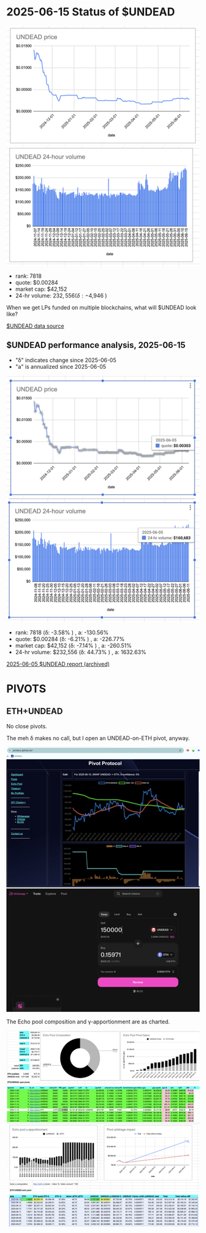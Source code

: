 # 2025-06-15 Status of $UNDEAD 

![$UNDEAD rank](imgs/01a-rank.png) 
![$UNDEAD quote](imgs/01b-quote.png) 
![$UNDEAD market captalization](imgs/01c-cap.png) 
![$UNDEAD 24-hour volume](imgs/01d-vol.png) 

* rank: 7818 
* quote: $0.00284 
* market cap: $42,152 
* 24-hr volume: $232,556 (δ: -$4,946 ) 

When we get LPs funded on multiple blockchains, what will $UNDEAD look like? 

[$UNDEAD data source](https://www.coingecko.com/en/coins/undead-blocks) 
## $UNDEAD performance analysis, 2025-06-15 

* "δ" indicates change since 2025-06-05 
* "a" is annualized since 2025-06-05 

![$UNDEAD rank](../05/imgs/snapshot/01a-rank.png) 
![$UNDEAD quote](../05/imgs/snapshot/01b-quote.png) 
![$UNDEAD market captalization](../05/imgs/snapshot/01c-cap.png) 
![$UNDEAD 24-hour volume](../05/imgs/snapshot/01d-vol.png) 

* rank: 7818 (δ: -3.58% ) , a: -130.56% 
* quote: $0.00284 (δ: -6.21% ) , a: -226.77% 
* market cap: $42,152 (δ: -7.14% ) , a: -260.51% 
* 24-hr volume: $232,556 (δ: 44.73% ) , a: 1632.63% 

[2025-06-05 $UNDEAD report (archived)](https://github.com/pivoteur/biz/tree/main/blog/2025/06/05) 
# PIVOTS 

## ETH+UNDEAD 

No close pivots. 

The meh δ makes no call, but I open an UNDEAD-on-ETH pivot, anyway. 

![Middling δ](imgs/02a-meh.png) 
![Open UNDEAD pivot](imgs/02b-open-undead-pivot.png) 

The Echo pool composition and γ-apportionment are as charted. 

![Echo pool composition](imgs/03a-comp.png) 
![Echo pool γ-apportionment](imgs/03b-apport.png) 
